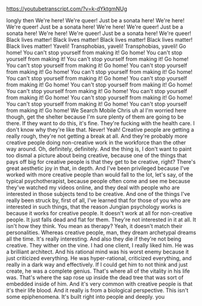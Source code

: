 https://youtubetranscript.com/?v=k-dYktgmNUg

 longly then We're here! We're queer! Just be a sonata here! We're here! We're queer! Just be a sonata here! We're here! We're queer! Just be a sonata here! We're here! We're queer! Just be a sonata here! We're queer! Black lives matter! Black lives matter! Black lives matter! Black lives matter! Black lives matter! Yaveli! Transphobias, yaveli! Transphobias, yaveli! Go home! You can't stop yourself from making it! Go home! You can't stop yourself from making it! You can't stop yourself from making it! Go home! You can't stop yourself from making it! Go home! You can't stop yourself from making it! Go home! You can't stop yourself from making it! Go home! You can't stop yourself from making it! Go home! You can't stop yourself from making it! Go home! You can't stop yourself from making it! Go home! You can't stop yourself from making it! Go home! You can't stop yourself from making it! Go home! You can't stop yourself from making it! Go home! You can't stop yourself from making it! Go home! You can't stop yourself from making it! Go home! We Search Mobile Chris uh al I'm worried here though, get the shelter because I'm sure plenty of them are going to be there. If they want to do this, it's fine. They're fucking with the health care. I don't know why they're like that. Never! Yeah! Creative people are getting a really rough, they're not getting a break at all. And they're probably more creative people doing non-creative work in the workforce than the other way around. Oh, definitely, definitely. And the thing is, I don't want to paint too dismal a picture about being creative, because one of the things that pays off big for creative people is that they get to be creative, right? There's great aesthetic joy in that, in depth. And I've been privileged because I've worked with more creative people than would fall to the lot, let's say, of the typical psychotherapist, because people often come and see me because they've watched my videos online, and they deal with people who are interested in those subjects tend to be creative. And one of the things I've really been struck by, first of all, I've learned that for those of you who are interested in such things, that the reason Jungian psychology works is because it works for creative people. It doesn't work at all for non-creative people. It just falls dead and flat for them. They're not interested in it at all. It isn't how they think. You mean as therapy? Yeah, it doesn't match their personalities. Whereas creative people, man, they dream archetypal dreams all the time. It's really interesting. And also they die if they're not being creative. They wither on the vine. I had one client, I really liked him. He was a brilliant architect. And his rational mind was his worst enemy because it just criticized everything. He was hyper-rational, criticized everything, and really in a dark way and effectively. If I could get him to not think and just create, he was a complete genius. That's where all of the vitality in his life was. That's where the sap rose up inside the dead tree that was sort of embedded inside of him. And it's very common with creative people is that it's their life blood. And it really is from a biological perspective. This isn't some epiphenomena. It's built right into people and deeply. you